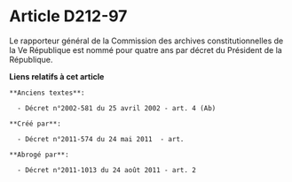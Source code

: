 # Article D212-97

Le rapporteur général de la Commission des archives constitutionnelles de la Ve République est nommé pour quatre ans par
décret du Président de la République.

**Liens relatifs à cet article**

	**Anciens textes**:

	  - Décret n°2002-581 du 25 avril 2002 - art. 4 (Ab)

	**Créé par**:

	  - Décret n°2011-574 du 24 mai 2011  - art.

	**Abrogé par**:

	  - Décret n°2011-1013 du 24 août 2011 - art. 2
